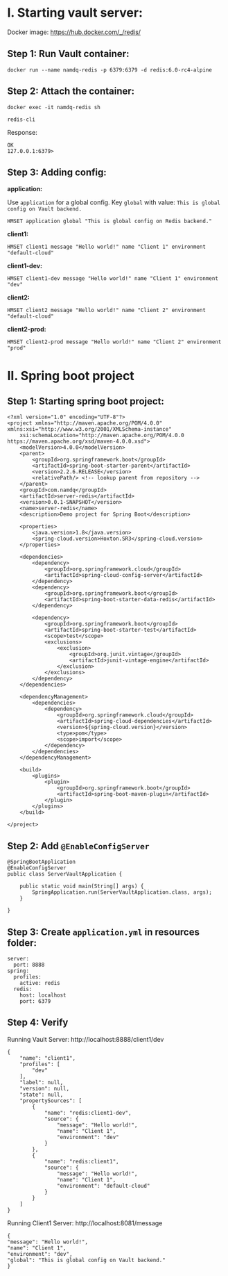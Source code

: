 # I. Starting vault server:

Docker image: https://hub.docker.com/_/redis/

## Step 1: Run Vault container:
```
docker run --name namdq-redis -p 6379:6379 -d redis:6.0-rc4-alpine
```

## Step 2: Attach the container:
```
docker exec -it namdq-redis sh
```
```
redis-cli
```
Response:
```
OK
127.0.0.1:6379>
```
## Step 3: Adding config:

**application:**

Use `application` for a global config. Key `global` with value: `This is global config on Vault backend.`

```
HMSET application global "This is global config on Redis backend."
```

**client1:**
```
HMSET client1 message "Hello world!" name "Client 1" environment "default-cloud"
```

**client1-dev:**
```
HMSET client1-dev message "Hello world!" name "Client 1" environment "dev"
```

**client2:**
```
HMSET client2 message "Hello world!" name "Client 2" environment "default-cloud"
```

**client2-prod:**
```
HMSET client2-prod message "Hello world!" name "Client 2" environment "prod"
```

# II. Spring boot project
## Step 1: Starting spring boot project:
```
<?xml version="1.0" encoding="UTF-8"?>
<project xmlns="http://maven.apache.org/POM/4.0.0" xmlns:xsi="http://www.w3.org/2001/XMLSchema-instance"
	xsi:schemaLocation="http://maven.apache.org/POM/4.0.0 https://maven.apache.org/xsd/maven-4.0.0.xsd">
	<modelVersion>4.0.0</modelVersion>
	<parent>
		<groupId>org.springframework.boot</groupId>
		<artifactId>spring-boot-starter-parent</artifactId>
		<version>2.2.6.RELEASE</version>
		<relativePath/> <!-- lookup parent from repository -->
	</parent>
	<groupId>com.namdq</groupId>
	<artifactId>server-redis</artifactId>
	<version>0.0.1-SNAPSHOT</version>
	<name>server-redis</name>
	<description>Demo project for Spring Boot</description>

	<properties>
		<java.version>1.8</java.version>
		<spring-cloud.version>Hoxton.SR3</spring-cloud.version>
	</properties>

	<dependencies>
		<dependency>
			<groupId>org.springframework.cloud</groupId>
			<artifactId>spring-cloud-config-server</artifactId>
		</dependency>
		<dependency>
			<groupId>org.springframework.boot</groupId>
			<artifactId>spring-boot-starter-data-redis</artifactId>
		</dependency>

		<dependency>
			<groupId>org.springframework.boot</groupId>
			<artifactId>spring-boot-starter-test</artifactId>
			<scope>test</scope>
			<exclusions>
				<exclusion>
					<groupId>org.junit.vintage</groupId>
					<artifactId>junit-vintage-engine</artifactId>
				</exclusion>
			</exclusions>
		</dependency>
	</dependencies>

	<dependencyManagement>
		<dependencies>
			<dependency>
				<groupId>org.springframework.cloud</groupId>
				<artifactId>spring-cloud-dependencies</artifactId>
				<version>${spring-cloud.version}</version>
				<type>pom</type>
				<scope>import</scope>
			</dependency>
		</dependencies>
	</dependencyManagement>

	<build>
		<plugins>
			<plugin>
				<groupId>org.springframework.boot</groupId>
				<artifactId>spring-boot-maven-plugin</artifactId>
			</plugin>
		</plugins>
	</build>

</project>

```
## Step 2: Add `@EnableConfigServer`
```
@SpringBootApplication
@EnableConfigServer
public class ServerVaultApplication {

    public static void main(String[] args) {
        SpringApplication.run(ServerVaultApplication.class, args);
    }

}
```
## Step 3: Create `application.yml` in resources folder:
```
server:
  port: 8888
spring:
  profiles:
    active: redis
  redis:
    host: localhost
    port: 6379
```

## Step 4: Verify
Running Vault Server: http://localhost:8888/client1/dev
```
{
    "name": "client1",
    "profiles": [
        "dev"
    ],
    "label": null,
    "version": null,
    "state": null,
    "propertySources": [
        {
            "name": "redis:client1-dev",
            "source": {
                "message": "Hello world!",
                "name": "Client 1",
                "environment": "dev"
            }
        },
        {
            "name": "redis:client1",
            "source": {
                "message": "Hello world!",
                "name": "Client 1",
                "environment": "default-cloud"
            }
        }
    ]
}
```

Running Client1 Server: http://localhost:8081/message
```
{
"message": "Hello world!",
"name": "Client 1",
"environment": "dev",
"global": "This is global config on Vault backend."
}
```